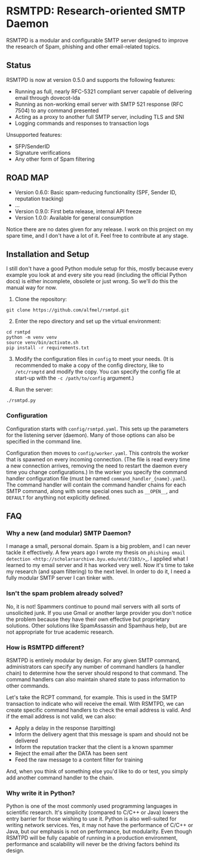 # RSMTPD: Research-oriented SMTP Daemon

RSMTPD is a modular and configurable SMTP server designed to improve the research of Spam, phishing and other
email-related topics.

## Status
RSMTPD is now at version 0.5.0 and supports the following features:
* Running as full, nearly RFC-5321 compliant server capable of delivering email through dovecot-lda
* Running as non-working email server with SMTP 521 response (RFC 7504) to any command presented
* Acting as a proxy to another full SMTP server, including TLS and SNI
* Logging commands and responses to transaction logs

Unsupported features:
* SFP/SenderID
* Signature verifications
* Any other form of Spam filtering


## ROAD MAP
* Version 0.6.0: Basic spam-reducing functionality (SPF, Sender ID, reputation tracking)
* ...
* Version 0.9.0: First beta release, internal API freeze
* Version 1.0.0: Available for general consumption

Notice there are no dates given for any release. I work on this project on my spare time, and I don't have a lot of it.
Feel free to contribute at any stage.

## Installation and Setup
I still don't have a good Python module setup for this, mostly because every example you look at and every site you read
(including the official Python docs) is either incomplete, obsolete or just wrong. So we'll do this the manual way for
now.

1. Clone the repository:
```commandline
git clone https://github.com/alfmel/rsmtpd.git
```

2. Enter the repo directory and set up the virtual environment:
```commandline
cd rsmtpd
python -m venv venv
source venv/bin/activate.sh
pip install -r requirements.txt
```

3. Modify the configuration files in `config` to meet your needs. (It is recommended to make a copy of the config
directory, like to `/etc/rsmptd` and modify the copy. You can specify the config file at start-up with the
`-c /path/to/config` argument.)

4. Run the server:
```commandline
./rsmtpd.py
```

### Configuration
Configuration starts with `config/rsmtpd.yaml`. This sets up the parameters for the listening server (daemon). Many of those options can also be specified in the command line.

Configuration then moves to `config/worker.yaml`. This controls the worker that is spawned on every incoming connection. (The file is read every time a new connection arrives, removing the need to restart the daemon every time you change configurations.) In the worker you specify the command handler configuration file (must be named `command_handler_{name}.yaml`). The command handler will contain the command handler chains for each SMTP command, along with some special ones such as `__OPEN__`, and `DEFAULT` for anything not explicitly defined.


## FAQ

### Why a new (and modular) SMTP Daemon?

I manage a small, personal domain. Spam is a big problem, and I can never tackle it effectively. A few years ago I wrote my thesis on `phishing email detection <http://scholarsarchive.byu.edu/etd/3103/>`_. I applied what I learned to my email server and it has worked very well. Now it's time to take my research (and spam filtering) to the next level. In order to do it, I need a fully modular SMTP server I can tinker with.

### Isn't the spam problem already solved?
No, it is not! Spammers continue to pound mail servers with all sorts of unsolicited junk. If you use Gmail or another large provider you don't notice the problem because they have their own effective but proprietary solutions. Other solutions like SpamAssassin and Spamhaus help, but are not appropriate for true academic research.

### How is RSMTPD different?
RSMTPD is entirely modular by design. For any given SMTP command, administrators can specify any number of command handlers (a handler chain) to determine how the server should respond to that command. The command handlers can also maintain shared state to pass information to other commands.

Let's take the RCPT command, for example. This is used in the SMTP transaction to indicate who will receive the email. With RSMTPD, we can create specific command handlers to check the email address is valid. And if the email address is not valid, we can also:

* Apply a delay in the response (tarpitting)
* Inform the delivery agent that this message is spam and should not be delivered
* Inform the reputation tracker that the client is a known spammer
* Reject the email after the DATA has been sent
* Feed the raw message to a content filter for training

And, when you think of something else you'd like to do or test, you simply add another command handler to the chain.

### Why write it in Python?
Python is one of the most commonly used programming languages in scientific research. It's simplicity (compared to C/C++ or Java) lowers the entry barrier for those wishing to use it. Python is also well-suited for writing network services. Yes, it may not have the performance of C/C++ or Java, but our emphasis is not on performance, but modularity. Even though RSMTPD will be fully capable of running in a production environment, performance and scalability will never be the driving factors behind its design.

